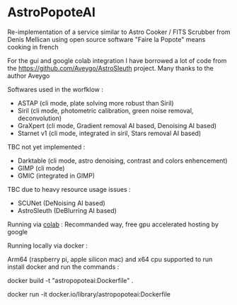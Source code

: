 # AstroPopoteAI

Re-implementation of a service similar to Astro Cooker / FITS Scrubber from Denis Mellican using open source software
"Faire la Popote" means cooking in french

For the gui and google colab integration I have borrowed a lot of code from the https://github.com/Aveygo/AstroSleuth project. Many thanks to the author Aveygo

Softwares used in the worfklow :

- ASTAP (cli mode, plate solving more robust than Siril)
- Siril (cli mode, photometric calibration, green noise removal, deconvolution)
- GraXpert (cli mode, Gradient removal AI based, Denoising AI based)
- Starnet v1 (cli mode, integrated in siril, Stars removal AI based)

TBC not yet implemented :

- Darktable (cli mode, astro denoising, contrast and colors enhencement)
- GIMP (cli mode)
- GMIC (integrated in GIMP)

TBC due to heavy resource usage issues :

- SCUNet (DeNoising AI based)
- AstroSleuth (DeBlurring AI based)

Running via [colab](https://colab.research.google.com/drive/14sydwuVCKFCIw3xLt_x5kE730wQ2kyWN?usp=sharing) : Recommanded way, free gpu accelerated hosting by google

Running locally via docker :

Arm64 (raspberry pi, apple silicon mac) and x64 cpu supported
to run install docker and run the commands :

docker build -t "astropopoteai:Dockerfile" .

docker run -it docker.io/library/astropopoteai:Dockerfile
